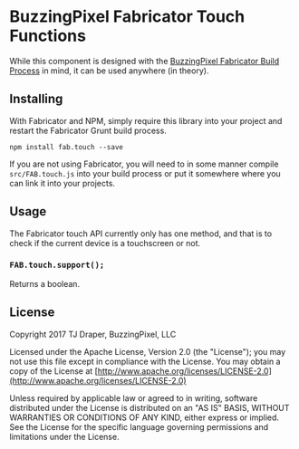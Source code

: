 # BuzzingPixel Fabricator Touch Functions

While this component is designed with the [BuzzingPixel Fabricator Build Process](https://github.com/tjdraper/buzzing-pixel-fabricator) in mind, it can be used anywhere (in theory).

## Installing

With Fabricator and NPM, simply require this library into your project and restart the Fabricator Grunt build process.

`npm install fab.touch --save`

If you are not using Fabricator, you will need to in some manner compile `src/FAB.touch.js` into your build process or put it somewhere where you can link it into your projects.

## Usage

The Fabricator touch API currently only has one method, and that is to check if the current device is a touchscreen or not.

### `FAB.touch.support();`

Returns a boolean.

## License

Copyright 2017 TJ Draper, BuzzingPixel, LLC

Licensed under the Apache License, Version 2.0 (the "License");
you may not use this file except in compliance with the License.
You may obtain a copy of the License at [http://www.apache.org/licenses/LICENSE-2.0](http://www.apache.org/licenses/LICENSE-2.0)

Unless required by applicable law or agreed to in writing, software
distributed under the License is distributed on an "AS IS" BASIS,
WITHOUT WARRANTIES OR CONDITIONS OF ANY KIND, either express or implied.
See the License for the specific language governing permissions and
limitations under the License.
